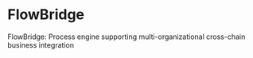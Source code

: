 # FlowBridge
FlowBridge: Process engine supporting multi-organizational cross-chain business integration
